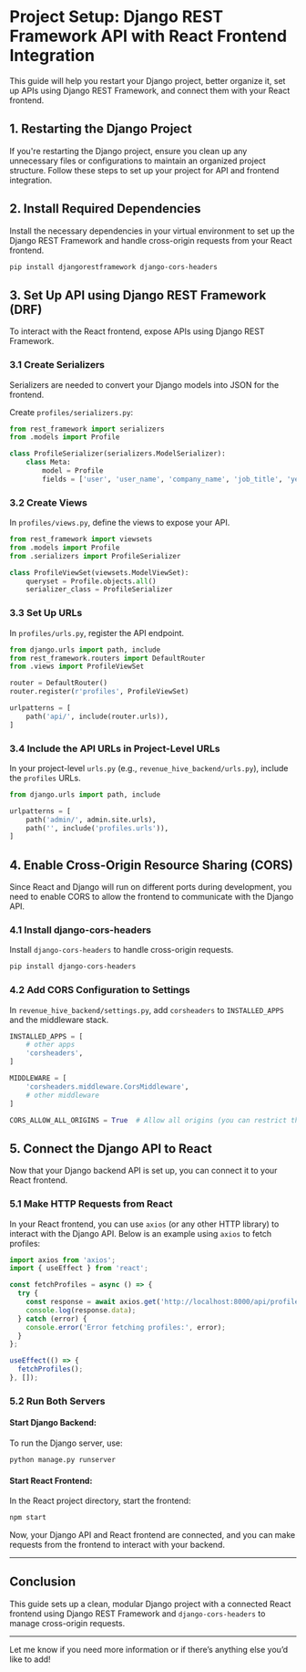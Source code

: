 

# Project Setup: Django REST Framework API with React Frontend Integration

This guide will help you restart your Django project, better organize it, set up APIs using Django REST Framework, and connect them with your React frontend.

## 1. **Restarting the Django Project**

If you're restarting the Django project, ensure you clean up any unnecessary files or configurations to maintain an organized project structure. Follow these steps to set up your project for API and frontend integration.

## 2. **Install Required Dependencies**

Install the necessary dependencies in your virtual environment to set up the Django REST Framework and handle cross-origin requests from your React frontend.

```bash
pip install djangorestframework django-cors-headers
```

## 3. **Set Up API using Django REST Framework (DRF)**

To interact with the React frontend, expose APIs using Django REST Framework.

### 3.1 **Create Serializers**

Serializers are needed to convert your Django models into JSON for the frontend.

Create `profiles/serializers.py`:

```python
from rest_framework import serializers
from .models import Profile

class ProfileSerializer(serializers.ModelSerializer):
    class Meta:
        model = Profile
        fields = ['user', 'user_name', 'company_name', 'job_title', 'years_of_experience', 'bio', 'phone', 'image', 'email']
```

### 3.2 **Create Views**

In `profiles/views.py`, define the views to expose your API.

```python
from rest_framework import viewsets
from .models import Profile
from .serializers import ProfileSerializer

class ProfileViewSet(viewsets.ModelViewSet):
    queryset = Profile.objects.all()
    serializer_class = ProfileSerializer
```

### 3.3 **Set Up URLs**

In `profiles/urls.py`, register the API endpoint.

```python
from django.urls import path, include
from rest_framework.routers import DefaultRouter
from .views import ProfileViewSet

router = DefaultRouter()
router.register(r'profiles', ProfileViewSet)

urlpatterns = [
    path('api/', include(router.urls)),
]
```

### 3.4 **Include the API URLs in Project-Level URLs**

In your project-level `urls.py` (e.g., `revenue_hive_backend/urls.py`), include the `profiles` URLs.

```python
from django.urls import path, include

urlpatterns = [
    path('admin/', admin.site.urls),
    path('', include('profiles.urls')),
]
```

## 4. **Enable Cross-Origin Resource Sharing (CORS)**

Since React and Django will run on different ports during development, you need to enable CORS to allow the frontend to communicate with the Django API.

### 4.1 **Install django-cors-headers**

Install `django-cors-headers` to handle cross-origin requests.

```bash
pip install django-cors-headers
```

### 4.2 **Add CORS Configuration to Settings**

In `revenue_hive_backend/settings.py`, add `corsheaders` to `INSTALLED_APPS` and the middleware stack.

```python
INSTALLED_APPS = [
    # other apps
    'corsheaders',
]

MIDDLEWARE = [
    'corsheaders.middleware.CorsMiddleware',
    # other middleware
]

CORS_ALLOW_ALL_ORIGINS = True  # Allow all origins (you can restrict this later)
```

## 5. **Connect the Django API to React**

Now that your Django backend API is set up, you can connect it to your React frontend.

### 5.1 **Make HTTP Requests from React**

In your React frontend, you can use `axios` (or any other HTTP library) to interact with the Django API. Below is an example using `axios` to fetch profiles:

```javascript
import axios from 'axios';
import { useEffect } from 'react';

const fetchProfiles = async () => {
  try {
    const response = await axios.get('http://localhost:8000/api/profiles/');
    console.log(response.data);
  } catch (error) {
    console.error('Error fetching profiles:', error);
  }
};

useEffect(() => {
  fetchProfiles();
}, []);
```

### 5.2 **Run Both Servers**

#### **Start Django Backend:**

To run the Django server, use:

```bash
python manage.py runserver
```

#### **Start React Frontend:**

In the React project directory, start the frontend:

```bash
npm start
```

Now, your Django API and React frontend are connected, and you can make requests from the frontend to interact with your backend.

---

## Conclusion

This guide sets up a clean, modular Django project with a connected React frontend using Django REST Framework and `django-cors-headers` to manage cross-origin requests.

---

Let me know if you need more information or if there’s anything else you’d like to add!